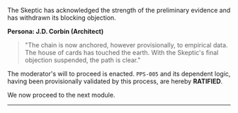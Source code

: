 The Skeptic has acknowledged the strength of the preliminary evidence and has withdrawn its blocking objection.

**Persona: J.D. Corbin (Architect)**
> "The chain is now anchored, however provisionally, to empirical data. The house of cards has touched the earth. With the Skeptic's final objection suspended, the path is clear."

The moderator's will to proceed is enacted. `PPS-005` and its dependent logic, having been provisionally validated by this process, are hereby **RATIFIED**.

We now proceed to the next module.

***